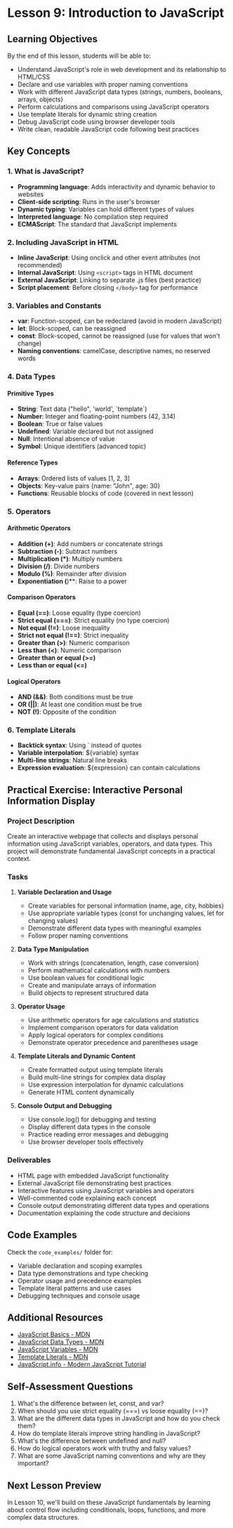 # Lesson 9: Introduction to JavaScript

## Learning Objectives
By the end of this lesson, students will be able to:
- Understand JavaScript's role in web development and its relationship to HTML/CSS
- Declare and use variables with proper naming conventions
- Work with different JavaScript data types (strings, numbers, booleans, arrays, objects)
- Perform calculations and comparisons using JavaScript operators
- Use template literals for dynamic string creation
- Debug JavaScript code using browser developer tools
- Write clean, readable JavaScript code following best practices

## Key Concepts

### 1. What is JavaScript?
- **Programming language**: Adds interactivity and dynamic behavior to websites
- **Client-side scripting**: Runs in the user's browser
- **Dynamic typing**: Variables can hold different types of values
- **Interpreted language**: No compilation step required
- **ECMAScript**: The standard that JavaScript implements

### 2. Including JavaScript in HTML
- **Inline JavaScript**: Using onclick and other event attributes (not recommended)
- **Internal JavaScript**: Using `<script>` tags in HTML document
- **External JavaScript**: Linking to separate .js files (best practice)
- **Script placement**: Before closing `</body>` tag for performance

### 3. Variables and Constants
- **var**: Function-scoped, can be redeclared (avoid in modern JavaScript)
- **let**: Block-scoped, can be reassigned
- **const**: Block-scoped, cannot be reassigned (use for values that won't change)
- **Naming conventions**: camelCase, descriptive names, no reserved words

### 4. Data Types

#### Primitive Types
- **String**: Text data ("hello", 'world', \`template\`)
- **Number**: Integer and floating-point numbers (42, 3.14)
- **Boolean**: True or false values
- **Undefined**: Variable declared but not assigned
- **Null**: Intentional absence of value
- **Symbol**: Unique identifiers (advanced topic)

#### Reference Types
- **Arrays**: Ordered lists of values [1, 2, 3]
- **Objects**: Key-value pairs {name: "John", age: 30}
- **Functions**: Reusable blocks of code (covered in next lesson)

### 5. Operators

#### Arithmetic Operators
- **Addition (+)**: Add numbers or concatenate strings
- **Subtraction (-)**: Subtract numbers
- **Multiplication (*)**: Multiply numbers
- **Division (/)**: Divide numbers
- **Modulo (%)**: Remainder after division
- **Exponentiation (**)**: Raise to a power

#### Comparison Operators
- **Equal (==)**: Loose equality (type coercion)
- **Strict equal (===)**: Strict equality (no type coercion)
- **Not equal (!=)**: Loose inequality
- **Strict not equal (!==)**: Strict inequality
- **Greater than (>)**: Numeric comparison
- **Less than (<)**: Numeric comparison
- **Greater than or equal (>=)**
- **Less than or equal (<=)**

#### Logical Operators
- **AND (&&)**: Both conditions must be true
- **OR (||)**: At least one condition must be true
- **NOT (!)**: Opposite of the condition

### 6. Template Literals
- **Backtick syntax**: Using \` instead of quotes
- **Variable interpolation**: ${variable} syntax
- **Multi-line strings**: Natural line breaks
- **Expression evaluation**: ${expression} can contain calculations

## Practical Exercise: Interactive Personal Information Display

### Project Description
Create an interactive webpage that collects and displays personal information using JavaScript variables, operators, and data types. This project will demonstrate fundamental JavaScript concepts in a practical context.

### Tasks
1. **Variable Declaration and Usage**
   - Create variables for personal information (name, age, city, hobbies)
   - Use appropriate variable types (const for unchanging values, let for changing values)
   - Demonstrate different data types with meaningful examples
   - Follow proper naming conventions

2. **Data Type Manipulation**
   - Work with strings (concatenation, length, case conversion)
   - Perform mathematical calculations with numbers
   - Use boolean values for conditional logic
   - Create and manipulate arrays of information
   - Build objects to represent structured data

3. **Operator Usage**
   - Use arithmetic operators for age calculations and statistics
   - Implement comparison operators for data validation
   - Apply logical operators for complex conditions
   - Demonstrate operator precedence and parentheses usage

4. **Template Literals and Dynamic Content**
   - Create formatted output using template literals
   - Build multi-line strings for complex data display
   - Use expression interpolation for dynamic calculations
   - Generate HTML content dynamically

5. **Console Output and Debugging**
   - Use console.log() for debugging and testing
   - Display different data types in the console
   - Practice reading error messages and debugging
   - Use browser developer tools effectively

### Deliverables
- HTML page with embedded JavaScript functionality
- External JavaScript file demonstrating best practices
- Interactive features using JavaScript variables and operators
- Well-commented code explaining each concept
- Console output demonstrating different data types and operations
- Documentation explaining the code structure and decisions

## Code Examples
Check the `code_examples/` folder for:
- Variable declaration and scoping examples
- Data type demonstrations and type checking
- Operator usage and precedence examples
- Template literal patterns and use cases
- Debugging techniques and console usage

## Additional Resources
- [JavaScript Basics - MDN](https://developer.mozilla.org/en-US/docs/Learn/Getting_started_with_the_web/JavaScript_basics)
- [JavaScript Data Types - MDN](https://developer.mozilla.org/en-US/docs/Web/JavaScript/Data_structures)
- [JavaScript Variables - MDN](https://developer.mozilla.org/en-US/docs/Learn/JavaScript/First_steps/Variables)
- [Template Literals - MDN](https://developer.mozilla.org/en-US/docs/Web/JavaScript/Reference/Template_literals)
- [JavaScript.info - Modern JavaScript Tutorial](https://javascript.info/)

## Self-Assessment Questions
1. What's the difference between let, const, and var?
2. When should you use strict equality (===) vs loose equality (==)?
3. What are the different data types in JavaScript and how do you check them?
4. How do template literals improve string handling in JavaScript?
5. What's the difference between undefined and null?
6. How do logical operators work with truthy and falsy values?
7. What are some JavaScript naming conventions and why are they important?

## Next Lesson Preview
In Lesson 10, we'll build on these JavaScript fundamentals by learning about control flow including conditionals, loops, functions, and more complex data structures.